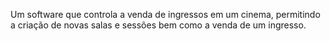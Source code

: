 Um software que controla a venda de ingressos em um cinema, permitindo a criação de novas salas e sessões bem como a venda de um ingresso.
